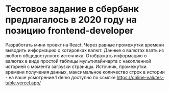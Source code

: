 # Тестовое задание в сбербанк предлагалось в 2020 году на позицию frontend-developer
Разработать мини проект на React.
Через равные промежутки времени выводить информацию о котировках валют.
Данные о валютах взять из любого общедоступного источника.
Отображать информацию о валютах в виде простой таблицы мультилайнчарта c 
накопленной историей с момента загрузки страницы.
Источник, промежутки времени получения данных, максимальное 
количество строк в истории - на ваше усмотрение.1
demo доступно по ссылке https://online-valutes-table.vercel.app/